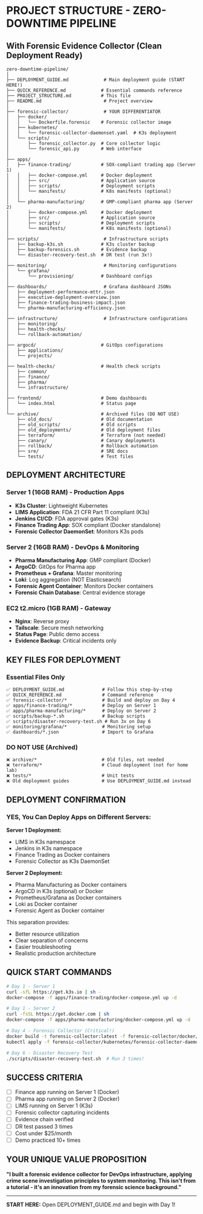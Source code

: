 # PROJECT STRUCTURE - ZERO-DOWNTIME PIPELINE
## With Forensic Evidence Collector (Clean Deployment Ready)

```
zero-downtime-pipeline/
│
├── DEPLOYMENT_GUIDE.md             # Main deployment guide (START HERE!)
├── QUICK_REFERENCE.md             # Essential commands reference
├── PROJECT_STRUCTURE.md           # This file
├── README.md                       # Project overview
│
├── forensic-collector/             # YOUR DIFFERENTIATOR
│   ├── docker/
│   │   └── Dockerfile.forensic    # Forensic collector image
│   ├── kubernetes/
│   │   └── forensic-collector-daemonset.yaml  # K3s deployment
│   └── scripts/
│       ├── forensic_collector.py  # Core collector logic
│       └── forensic_api.py        # Web interface
│
├── apps/
│   ├── finance-trading/           # SOX-compliant trading app (Server 1)
│   │   ├── docker-compose.yml     # Docker deployment
│   │   ├── src/                   # Application source
│   │   ├── scripts/               # Deployment scripts
│   │   └── manifests/             # K8s manifests (optional)
│   │
│   └── pharma-manufacturing/      # GMP-compliant pharma app (Server 2)
│       ├── docker-compose.yml     # Docker deployment
│       ├── src/                   # Application source
│       ├── scripts/               # Deployment scripts
│       └── manifests/             # K8s manifests (optional)
│
├── scripts/                        # Infrastructure scripts
│   ├── backup-k3s.sh              # K3s cluster backup
│   ├── backup-forensics.sh        # Evidence backup
│   └── disaster-recovery-test.sh  # DR test (run 3x!)
│
├── monitoring/                     # Monitoring configurations
│   └── grafana/
│       └── provisioning/          # Dashboard configs
│
├── dashboards/                     # Grafana dashboard JSONs
│   ├── deployment-performance-mttr.json
│   ├── executive-deployment-overview.json
│   ├── finance-trading-business-impact.json
│   └── pharma-manufacturing-efficiency.json
│
├── infrastructure/                 # Infrastructure configurations
│   ├── monitoring/
│   ├── health-checks/
│   └── rollback-automation/
│
├── argocd/                        # GitOps configurations
│   ├── applications/
│   └── projects/
│
├── health-checks/                 # Health check scripts
│   ├── common/
│   ├── finance/
│   ├── pharma/
│   └── infrastructure/
│
├── frontend/                      # Demo dashboards
│   └── index.html                 # Status page
│
└── archive/                       # Archived files (DO NOT USE)
    ├── old_docs/                  # Old documentation
    ├── old_scripts/               # Old scripts
    ├── old_deployments/           # Old deployment files
    ├── terraform/                 # Terraform (not needed)
    ├── canary/                    # Canary deployments
    ├── rollback/                  # Rollback automation
    ├── sre/                       # SRE docs
    └── tests/                     # Test files
```

## DEPLOYMENT ARCHITECTURE

### Server 1 (16GB RAM) - Production Apps
- **K3s Cluster**: Lightweight Kubernetes
- **LIMS Application**: FDA 21 CFR Part 11 compliant (K3s)
- **Jenkins CI/CD**: FDA approval gates (K3s)
- **Finance Trading App**: SOX compliant (Docker standalone)
- **Forensic Collector DaemonSet**: Monitors K3s pods

### Server 2 (16GB RAM) - DevOps & Monitoring
- **Pharma Manufacturing App**: GMP compliant (Docker)
- **ArgoCD**: GitOps for Pharma app
- **Prometheus + Grafana**: Master monitoring
- **Loki**: Log aggregation (NOT Elasticsearch)
- **Forensic Agent Container**: Monitors Docker containers
- **Forensic Chain Database**: Central evidence storage

### EC2 t2.micro (1GB RAM) - Gateway
- **Nginx**: Reverse proxy
- **Tailscale**: Secure mesh networking
- **Status Page**: Public demo access
- **Evidence Backup**: Critical incidents only

## KEY FILES FOR DEPLOYMENT

### Essential Files Only
```
✅ DEPLOYMENT_GUIDE.md              # Follow this step-by-step
✅ QUICK_REFERENCE.md               # Command reference
✅ forensic-collector/*             # Build and deploy on Day 4
✅ apps/finance-trading/*           # Deploy on Server 1
✅ apps/pharma-manufacturing/*      # Deploy on Server 2
✅ scripts/backup-*.sh              # Backup scripts
✅ scripts/disaster-recovery-test.sh # Run 3x on Day 6
✅ monitoring/grafana/*             # Monitoring setup
✅ dashboards/*.json                # Import to Grafana
```

### DO NOT USE (Archived)
```
❌ archive/*                        # Old files, not needed
❌ terraform/*                      # Cloud deployment (not for home lab)
❌ tests/*                          # Unit tests
❌ Old deployment guides            # Use DEPLOYMENT_GUIDE.md instead
```

## DEPLOYMENT CONFIRMATION

### YES, You Can Deploy Apps on Different Servers:

**Server 1 Deployment:**
- LIMS in K3s namespace
- Jenkins in K3s namespace  
- Finance Trading as Docker containers
- Forensic Collector as K3s DaemonSet

**Server 2 Deployment:**
- Pharma Manufacturing as Docker containers
- ArgoCD in K3s (optional) or Docker
- Prometheus/Grafana as Docker containers
- Loki as Docker container
- Forensic Agent as Docker container

This separation provides:
- Better resource utilization
- Clear separation of concerns
- Easier troubleshooting
- Realistic production architecture

## QUICK START COMMANDS

```bash
# Day 1 - Server 1
curl -sfL https://get.k3s.io | sh -
docker-compose -f apps/finance-trading/docker-compose.yml up -d

# Day 1 - Server 2  
curl -fsSL https://get.docker.com | sh
docker-compose -f apps/pharma-manufacturing/docker-compose.yml up -d

# Day 4 - Forensic Collector (Critical!)
docker build -t forensic-collector:latest -f forensic-collector/docker/Dockerfile.forensic .
kubectl apply -f forensic-collector/kubernetes/forensic-collector-daemonset.yaml

# Day 6 - Disaster Recovery Test
./scripts/disaster-recovery-test.sh  # Run 3 times!
```

## SUCCESS CRITERIA

- [ ] Finance app running on Server 1 (Docker)
- [ ] Pharma app running on Server 2 (Docker)
- [ ] LIMS running on Server 1 (K3s)
- [ ] Forensic collector capturing incidents
- [ ] Evidence chain verified
- [ ] DR test passed 3 times
- [ ] Cost under $25/month
- [ ] Demo practiced 10+ times

## YOUR UNIQUE VALUE PROPOSITION

**"I built a forensic evidence collector for DevOps infrastructure, applying crime scene investigation principles to system monitoring. This isn't from a tutorial - it's an innovation from my forensic science background."**

---

**START HERE:** Open DEPLOYMENT_GUIDE.md and begin with Day 1!